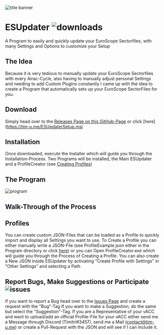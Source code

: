 ![title banner](http://tim-u.me/title.png)

# ESUpdater ![downloads](https://img.shields.io/github/downloads/Tim-Unger/esupdater/total)

A Program to easily and quickly update your EuroScope Sectorfiles, with many Settings and Options to customize your Setup

## The Idea

Because it is very tedious to manually update your EuroScope Sectorfiles with every Airac-Cycle, also having to manually adjust personal Settings 
and needing to add Custom Plugins constantly I came up with the idea to create a Program that automatically sets up your EuroScope SectorFiles for you.

## Download

Simply head over to the [Releases Page on this GitHub-Page](https://github.com/Tim-Unger/ESUpdater/releases/latest) or click [here](https://tim-u.me/ESUpdaterSetup.msi

## Installation

Once downloaded, execute the Installer which will guide you through the Installation-Process.
Two Programs will be installed, the Main ESUpdater and a ProfileCreator (see [Creating Profiles](#Profiles))

 ## The Program
 
 ![program](https://i.imgur.com/kxzC8FM.png)
 
 ## Walk-Through of the Process
 
 ## Profiles
 You can create custom JSON-Files that can be loaded as a Profile to quickly import and display all Settings you want to use.
 To Create a Profile you can either manually write a JSON-File (see ProfileExample.json either in the Program directory or click [here](http://tim-u.me/ProfileExample.json))
 or you can Open ProfileCreator.exe which will guide you through the Process of Creating a Profile.
 You can also create a New JSON inside ESUpdater by activating "Create Profile with Settings" in "Other Settings" and selecting a Path
 
 ## Report Bugs, Make Suggestions or Participate ![issues](https://img.shields.io/github/issues/Tim-Unger/ESUpdater)
 
 If you want to report a Bug head over to the [Issues Page](https://github.com/Tim-Unger/ESUpdater/issues) and create a request with the "Bug"-Tag
 If you want to make a Suggestion, do the same but select the "Suggestion"-Tag.
 If you are a Representative of your vACC and want to upload/add an official Profile-File for your vACC either send me a Message through Discord (Timitri#3457), send me a Mail (contact@tim-u.me) or create a Pull-Request with the JSON and will see if I can include it.
